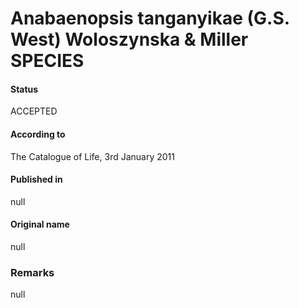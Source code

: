 # Anabaenopsis tanganyikae (G.S. West) Woloszynska & Miller SPECIES

#### Status
ACCEPTED

#### According to
The Catalogue of Life, 3rd January 2011

#### Published in
null

#### Original name
null

### Remarks
null